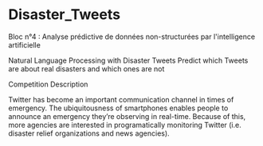 # Disaster_Tweets
Bloc n°4 : Analyse prédictive de données non-structurées par l'intelligence artificielle


Natural Language Processing with Disaster Tweets
Predict which Tweets are about real disasters and which ones are not


Competition Description

Twitter has become an important communication channel in times of emergency.
The ubiquitousness of smartphones enables people to announce an emergency they’re observing in real-time. Because of this, more agencies are interested in programatically monitoring Twitter (i.e. disaster relief organizations and news agencies).